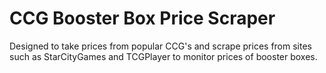 # CCG Booster Box Price Scraper

Designed to take prices from popular CCG's and scrape prices from sites such as StarCityGames and TCGPlayer to monitor prices of booster boxes.
